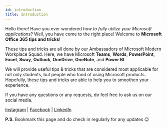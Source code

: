 ```yaml
---
id: introduction
title: Introduction
---
```


Hello there! Have you ever wondered *how to fully utilize your Microsoft applications*? Well, you have come to the right place! Welcome to **Microsoft Office 365 tips and tricks**!

These tips and tricks are all done by our Ambassadors of Microsoft Modern Workplace Squad. Here, we have Microsoft **Teams**, **Words**, **PowerPoint**, **Excel**, **Sway**, **Outlook**, **OneDrive**, **OneNote**, and **Power BI**. 

We will provide useful tips & tricks that are considered most applicable for not only students, but people who fond of using Microsoft products. Hopefully, these tips and tricks are able to help you to smoothen your experience.

If you have any questions or any requests, do feel free to ask us on our social media.

[Instagram](https://www.instagram.com/microsoft_mws/) |
[Facebook](https://www.facebook.com/microsoft.mws) |
[LinkedIn](https://www.linkedin.com/company/mwsquad/)

**P.S.** Bookmark this page and do check in regularly for any updates 😉